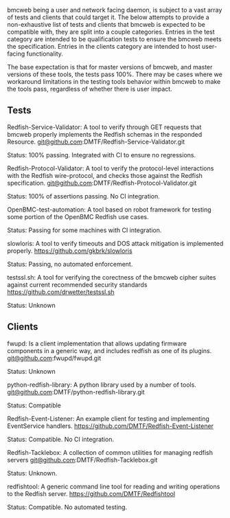 bmcweb being a user and network facing daemon, is subject to a vast array of
tests and clients that could target it.  The below attempts to provide a
non-exhaustive list of tests and clients that bmcweb is expected to be
compatible with, they are split into a couple categories.  Entries in the test
category are intended to be qualification tests to ensure the bmcweb meets the
specification.  Entries in the clients category are intended to host user-facing
functionality.

The base expectation is that for master versions of bmcweb, and master versions
of these tools, the tests pass 100%.  There may be cases where we workaround
limitations in the testing tools behavior within bmcweb to make the tools pass,
regardless of whether there is user impact.

## Tests

Redfish-Service-Validator: A tool to verify through GET requests that bmcweb
properly implements the Redfish schemas in the responded Resource.
git@github.com:DMTF/Redfish-Service-Validator.git

Status: 100% passing.  Integrated with CI to ensure no regressions.

Redfish-Protocol-Validator: A tool to verify the protocol-level interactions
with the Redfish wire-protocol, and checks those against the Redfish
specification.
git@github.com:DMTF/Redfish-Protocol-Validator.git

Status: 100% of assertions passing.  No CI integration.


OpenBMC-test-automation: A tool based on robot framework for testing some
portion of the OpenBMC Redfish use cases.

Status: Passing for some machines with CI integration.


slowloris: A tool to verify timeouts and DOS attack mitigation is implemented properly.
https://github.com/gkbrk/slowloris

Status: Passing, no automated enforcement.


testssl.sh: A tool for verifying the corectness of the bmcweb cipher suites
against current recommended security standards
https://github.com/drwetter/testssl.sh

Status: Unknown


## Clients

fwupd: Is a client implementation that allows updating firmware components in a
generic way, and includes redfish as one of its plugins.
git@github.com:fwupd/fwupd.git

Status: Unknown


python-redfish-library: A python library used by a number of tools.
git@github.com:DMTF/python-redfish-library.git

Status: Compatible


Redfish-Event-Listener: An example client for testing and implementing
EventService handlers.
https://github.com/DMTF/Redfish-Event-Listener

Status: Compatible.  No CI integration.


Redfish-Tacklebox: A collection of common utilities for managing redfish servers
git@github.com:DMTF/Redfish-Tacklebox.git

Status: Unknown.


redfishtool: A generic command line tool for reading and writing operations to
the Redfish server.
https://github.com/DMTF/Redfishtool

Status: Compatible.  No automated testing.

